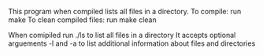 This program when compiled lists all files in a directory. 
To compile: run make
To clean compiled files: run make clean

When comipiled run  ./ls to list all files in a directory
It accepts optional arguements -l and -a to list additional 
information about files and directories